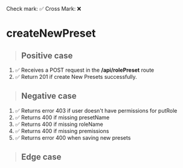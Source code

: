 Check mark: ✅
Cross Mark: ❌

# createNewPreset

> ## Positive case
1. ✅ Receives a POST request in the **/api/rolePreset** route
2. ✅ Return 201 if create New Presets successfully.

> ## Negative case

1. ✅ Returns error 403 if user doesn't have permissions for putRole
2. ✅ Returns 400 if missing presetName
3. ✅ Returns 400 if missing roleName
4. ✅ Returns 400 if missing premissions
5. ✅ Returns error 400 when saving new presets

> ## Edge case
